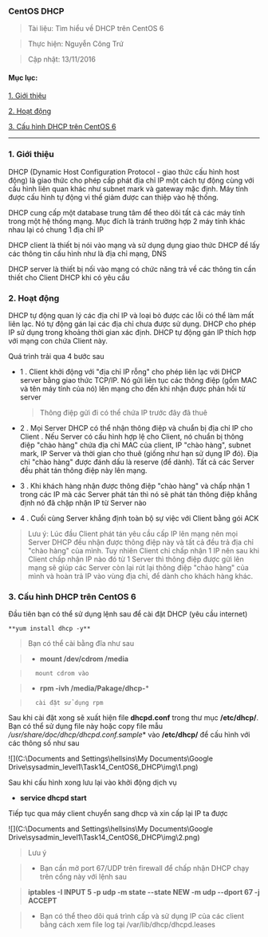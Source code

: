 ### CentOS DHCP

> Tài liệu: Tìm hiểu về DHCP trên CentOS 6

> Thực hiện: Nguyễn Công Trứ

> Cập nhật: 13/11/2016

#### Mục lục:

[1. Giới thiệu](#1)

[2. Hoạt động](#2)

[3. Cấu hình DHCP trên CentOS 6](#3)

---

<a name="1"></a>
### 1. Giới thiệu

DHCP (Dynamic Host Configuration Protocol - giao thức cấu hình host động) là giao thức cho phép cấp phát địa chỉ IP một cách tự động cùng với cấu hình liên quan khác như subnet mark và gateway mặc định. Máy tính được cấu hình tự động vì thế giảm được can thiệp vào hệ thống.

DHCP cung cấp một database trung tâm để theo dõi tất cả các máy tính trong một hệ thống mạng. Mục đích là tránh trường hợp 2 máy tính khác nhau lại có chung 1 địa chỉ IP

DHCP client là thiết bị nói vào mạng và sử dụng dụng giao thức DHCP để lấy các thông tin cấu hình như là địa chỉ mạng, DNS

DHCP server là thiết bị nối vào mạng có chức năng trả về các thông tin cần thiết cho Client DHCP khi có yêu cầu

<a name="2"></a>
### 2. Hoạt động

DHCP tự động quan lý các địa chỉ IP và loại bỏ được các lỗi có thể làm mất liên lạc. Nó tự động gán lại các địa chỉ chưa được sử dụng. DHCP cho phép IP sử dụng trong khoảng thời gian xác định. DHCP tự động gán IP thích hợp với mạng con chứa Client này. 

Quá trình trải qua 4 bước sau

- 1 . Client khởi động với "địa chỉ IP rỗng" cho phép liên lạc với DHCP server bằng giao thức TCP/IP. Nó gửi liên tục các thông điệp (gồm MAC và tên máy tính của nó) lên mạng cho đến khi nhận được phản hồi từ server

	> Thông điệp gửi đi có thể chứa IP trước đây đã thuê

- 2 . Mọi Server DHCP có thể nhận thông điệp và chuẩn bị địa chỉ IP cho Client . Nếu Server có cấu hình hợp lệ cho Client, nó chuẩn bị thông điệp "chào hàng" chứa địa chỉ MAC của client, IP "chào hàng", subnet mark, IP Server và thời gian cho thuê (giống như hạn sử dụng IP đó). Địa chỉ "chào hàng" được đánh dấu là reserve (để dành). Tất cả các Server đều phát tán thông điệp này lên mạng.

- 3 . Khi khách hàng nhận được thông điệp "chào hàng" và chấp nhận 1 trong các IP mà các Server phát tán thì nó sẽ phát tán thông điệp khẳng định nó đã chập nhận IP từ Server nào

- 4 . Cuối cùng Server khẳng định toàn bộ sự việc với Client bằng gói ACK

> Lưu ý: Lúc đầu Client phát tán yêu cầu cấp IP lên mạng nên mọi Server DHCP đều nhận được thông điệp này và tất cả đều trả địa chỉ "chào hàng" của mình. Tuy nhiên Client chỉ chấp nhận 1 IP nên sau khi Client chấp nhận IP nào đó từ 1 Server thì thông điệp được gửi lên mạng sẽ giúp các Server còn lại rút lại thông điệp "chào hàng" của mình và hoàn trả IP vào vùng địa chỉ, để dành cho khách hàng khác.


<a name="3"></a>
### 3. Cấu hình DHCP trên CentOS 6

Đầu tiên bạn có thể sử dụng lệnh sau để cài đặt DHCP (yêu cầu internet)

	**yum install dhcp -y**

> Bạn có thể cài bằng đĩa như sau

> 	- **mount /dev/cdrom /media**	
	
>		mount cdrom vào

> 	- **rpm -ivh /media/Pakage/dhcp-***   
	
>		cài đặt sử dụng rpm

Sau khi cài đặt xong sẽ xuất hiện file **dhcpd.conf** trong thư mục **/etc/dhcp/**. Bạn có thể sử dụng file này hoặc copy file mẫu **/usr/share/doc/dhcp*/dhcpd.conf.sample** vào **/etc/dhcp/** để cấu hình với các thông số như sau

![](C:\Documents and Settings\hellsins\My Documents\Google Drive\sysadmin_level1\Task14_CentOS6_DHCP\img\1.png)

Sau khi cấu hình xong lưu lại vào khởi động dịch vụ

- **service dhcpd start**

Tiếp tục qua máy client chuyển sang dhcp và xin cấp lại IP ta được

![](C:\Documents and Settings\hellsins\My Documents\Google Drive\sysadmin_level1\Task14_CentOS6_DHCP\img\2.png)

> Lưu ý
 
> 	- Bạn cần mở port 67/UDP trên firewall để chấp nhận DHCP chạy trên cổng này với lệnh sau 

>	**iptables -I INPUT 5 -p udp -m state --state NEW -m udp --dport 67 -j ACCEPT**

> 	- Bạn có thể theo dõi quá trình cấp và sử dụng IP của các client bằng cách xem file log tại /var/lib/dhcp/dhcpd.leases